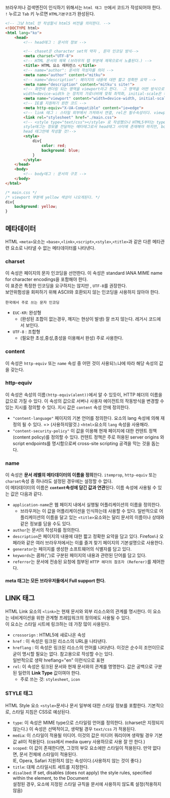 브라우저나 검색엔진이 인식하기 위해서는 ```html 태그 안```에서 코드가 작성되어야 한다.
```!``` 누르고 ```Tab``` 키 누르면 ```HTML기본구조```가 완성된다.

```HTML
<!-- 그냥 html 만 작성할시 html5 버전을 의미한다. -->
<!DOCTYPE html>
<html lang="ko">
    <head>
        <!-- head태그 : 문서의 정보 -->

        <!-- chaset은 character set의 약자 , 문자 인코딩 방식-->
        <meta charset="UTF-8">
        <!-- HTML 문서의 제목 (브라우저 탭 부분에 제목으로서 노출된다.) -->
        <title> HTML 요소 레퍼런스 </title>
        <!-- name="author": 문서의 작성자를 의미 -->
        <meta name="author" content="mitku">
        <!-- name="description": 페이지의 내용에 대한 짧고 정확한 요약 -->
        <meta name="description" content="mitku's site!">
        <!-- 화면에 렌더링 되는 영역을 viewport라고 한다.  그 영역을 어떤 방식으로 렌더링 할지 선언하는 코드
        width=device-width 는 장치의 가로너비에 맞춰 최적화, initial-scale은 확대 축소에 대해서 기본적으로 1.0로 시작하겠다는 의미이다. -->
        <meta name="viewport" content="width=device-width, initial-scale=1.0">
        <!-- IE를 지원하기 윈한 코드 -->
        <meta http-equiv="X-UA-Compatible" content="ie=edge">
        <!-- link 태그 : 스타일 외부에서 가져와서 연결, rel은 필수속성이다. viewport 부분에 yellow 색상이 나오게된다.-->
        <link rel="stylesheet" href="./main.css">
        <!-- <style type="text/css"></style> 로 작성했으나 HTML5부터는 type="text/css" 부분 내재되어 생략해도 된다. 
        style태그는 정보를 전달하는 메타태그로서 head태그 사이에 존재해야 하지만, body 태그안에서도 작동은 한다. 문제가 생기진 않지만 효율적이지 않으니
        head 태그안에 작성할 것!-->
        <style>
            div{
                color: red;
                background: blue;
            }
        </style>               
    </head>
    <body>
        <!-- body태그 : 문서의 구조 -->    
    </body>        
</html>    
```
```css
/* main.css */
/* viewport 부분에 yellow 색상이 나오게된다. */
div{
    background: yellow;
}
```

## 메타데이터
HTML ```<meta>```요소는 ```<base>```,```<link>```,```<script>```,```<style>```,```<title>```과 같은 다른 메타관련 요소로 나타낼 수 없는 메타데이터를 
나타낸다.

### charset
이 속성은 페이지의 문자 인코딩을 선언한다. 이 속성은 standard IANA MIME name for character encodings을 포함해야 한다. <br>
이 표준은 특정한 인코딩을 요구하지는 않지만 , ```UTF-8```를 권장한다. <br>
보안위험성을 회피하기 위해 ASCII와 호환되지 않는 인코딩을 사용하지 않아야 한다.

```한국에서 주로 쓰는 문자 인코딩```
- ```EUC-KR```: 완성형 
    - (완성된 조합이 없는경우, 깨지는 현상이 발생) 잘 쓰지 않는다. 레거시 코드에서 보인다.
- ```UTF-8``` : 조합형 
    - (필요한 초성,중성,종성을 이용해서 완성) 주로 사용한다.

### content 
이 속성은 ```http-equiv``` 또는 ```name``` 속성 중 어떤 것이 사용되느냐에 따라 해당 속성의 값을 갖는다.

### http-equiv
이 속성은 속성의 이름```(http-equiv(alent))```에서 알 수 있듯이, HTTP 헤더의 이름을 값으로 가질 수 있다.
이 속성의 값으로 서버나 사용자 에이전트의 작동방식을 변경할 수 있는 지시를 정의할 수 있다.
지시 값은 ```content``` 속성 안에 정의한다.
- ```"content-language"```
페이지의 기본 언어를 정의한다. 요소의 lang 속성에 의해 재정의 될 수 있다. => (사용하지말것.)  ```<html>```요소의 ```lang``` 속성을 사용해라.
- ```"content-security-policy"```
이 값을 이용해 현재 페이지에 대한 컨텐트 정책(content policy)를 정의할 수 있다. 컨텐트 정책은 주로 허용된 server origins 와 script endpoints를 명시함으로써
cross-site scripting 공격을 막는 것을 돕는다.

### name
이 속성은 **문서 레벨의 메타데이터의 이름을 정의**한다. ```itemprop```, ```http-equiv``` 또는 ```charset```속성 중 하나라도 설정된 경우에는 설정할 수 없다.<br>
이 메타데이터의 이름은 **```content```속성에 담긴 값과 연관**된다. 이름 속성에 사용될 수 있는 값은 다음과 같다.

- ```application-name```은 웹 페이지 내에서 실행될 어플리케이션의 이름을 정의한다.
    - 브라우저는 이 값을 어플리케이션을 인식하는데 사용할 수 있다. 일반적으로 어플리케이션의 이름을 달고 있는 ```<title>```요소와는 달리 문서의 이름이나 상태와
    같은 정보를 담을 수도 있다.
- ```author```는 문서의 작성자를 정의한다.
- ```description```은 페이지의 내용에 대한 짧고 정확한 요약을 담고 있다. Firefox나 오페라와 같은 여러 브라우저에서는 이를 즐겨 찾기 페이지의 기본설명으로 사용한다.
- ```generator```는 페이지를 생성한 소프트웨어의 식별자를 담고 있다.
- ```keywords```는 콤파(',')로 구분된 페이지의 내용과 관련된 단어를 담고 있다.
- ```referror```는 문서에 전송된 요청에 첨부된 ```HTTP 헤더의 참조자 (Referer)```를 제어한다.

#### meta 태그는 모든 브라우저들에서 Full support 한다.


## LINK 태그
HTML Link 요소의 ```<link>```는 현재 문서와 외부 리소스와의 관계를 명시한다. 이 요소는 네비게이션을 위한 관계형 프레임워크의 정의에도 사용될 수 있다.<br>
이 요소는 스타일 시트에 링크하는 데 가장 많이 사용된다.<br>

- ```crossorign``` : HTML5에 새로나온 속성 
- ```href``` : 이 속성은 링크된 리소스의 URL을 나타낸다.
- ```hreflang``` : 이 속성은 링크된 리소스의 언어를 나타낸다. 이것은 순수히 조언이므로 굳이 명시할 필요는 없다. 참고용으로 작성할 수는 있다. <br>일반적으로 생략
hreflang="en" 이런식으로 표현
- ```rel```: 이 속성은 링크된 문서와 현재 문서와의 관계를 명명한다. 값은 공백으로 구분된 일련의 **Link Type** 값이여야 한다.
    - 주로 쓰는 것: ```stylesheet```, ```icon```

### STYLE 태그
HTML Style 요소 ```<style>```문서나 문서 일부에 대한 스타일 정보를 포함한다. 기본적으로, 스타일 지침은 CSS로 예상된다.

- ```type```: 이 속성은 MIME type으로 스타일링 언어를 정의한다. (charset은 지정되지 않는다.) 이 속성은 선택적이고, 생략될 경우 ```text/css``` 가 적용된다.
- ```media```: 이 스타일이 적용될 미디어. 이것의 값은 미디어 쿼리이며 생략될 경우 기본값 all이 적용된다. (css에서 media query 사용하므로 사용 잘 안 한다.)
- ```scoped```: 이 값이 존재한다면, 그것의 부모 요소에만 스타일이 적용된다. 만약 없다면, 문서 전체에 스타일이 적용된다. <br> IE, Opera, Safari 지원하지 않는 속성이다.(사용하지 않는 것이 좋다.)
- ```title```: 대체 스타일시트 세트를 지정한다.
- ```disalbed```: If set, disables (does not apply) the style rules, specified within the element, to the Document <br> 설정된 경우, 요소에 지정된 스타일 규칙을 문서에 사용하지 않도록 설정(적용하지 않음)


